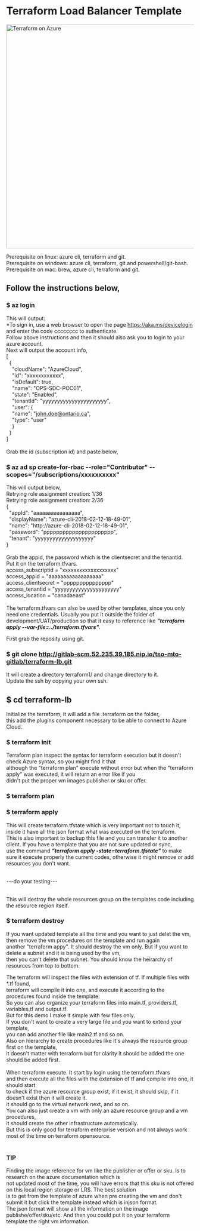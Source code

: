 # Terraform Load Balancer Template


<img alt="Terraform on Azure" src="https://cdn.rawgit.com/hashicorp/terraform-website/master/content/source/assets/images/logo-hashicorp.svg" width="600px">

Prerequisite on linux: azure cli, terraform and git.<br>
Prerequisite on windows: azure cli, terraform, git and powershell/git-bash.<br>
Prerequisite on mac: brew, azure cli, terraform and git.<br>

## Follow the instructions below, 

### $ az login<br>
This will output:<br>
*To sign in, use a web browser to open the page https://aka.ms/devicelogin and enter the code cccccccc to authenticate.<br>
Follow above instructions and then it should also ask you to login to your azure account.<br>
Next will output the account info,<br>
[<br>
&nbsp;&nbsp;{<br>
&nbsp;&nbsp;&nbsp;&nbsp;"cloudName": "AzureCloud",<br>
&nbsp;&nbsp;&nbsp;&nbsp;"id": "xxxxxxxxxxxx",<br>
&nbsp;&nbsp;&nbsp;&nbsp;"isDefault": true,<br>
&nbsp;&nbsp;&nbsp;&nbsp;"name": "OPS-SDC-POC01",<br>
&nbsp;&nbsp;&nbsp;&nbsp;"state": "Enabled",<br>
&nbsp;&nbsp;&nbsp;&nbsp;"tenantId": "yyyyyyyyyyyyyyyyyyyyyy",<br>
&nbsp;&nbsp;&nbsp;&nbsp;"user": {<br>
&nbsp;&nbsp;&nbsp;&nbsp;"name": "john.doe@ontario.ca",<br>
&nbsp;&nbsp;&nbsp;&nbsp;"type": "user"<br>
&nbsp;&nbsp;&nbsp;&nbsp;}<br>
&nbsp;&nbsp;}<br>
]<br>
<br>
Grab the id (subscription id) and paste below,<br>
### $ az ad sp create-for-rbac --role="Contributor" --scopes="/subscriptions/xxxxxxxxxx"<br>
This will output below,<br>
Retrying role assignment creation: 1/36<br>
Retrying role assignment creation: 2/36<br>
{<br>
&nbsp;&nbsp;"appId": "aaaaaaaaaaaaaaaa",<br>
&nbsp;&nbsp;"displayName": "azure-cli-2018-02-12-18-49-01",<br>
&nbsp;&nbsp;"name": "http://azure-cli-2018-02-12-18-49-01",<br>
&nbsp;&nbsp;"password": "pppppppppppppppppppppp",<br>
&nbsp;&nbsp;"tenant": "yyyyyyyyyyyyyyyyyyyy"<br>
}<br>
<br>
Grab the appid, the password which is the clientsecret and the tenantid.<br>
Put it on the terraform.tfvars.<br>
access_subscriptid = "xxxxxxxxxxxxxxxxxxx"<br>
access_appid = "aaaaaaaaaaaaaaaaaa"<br>
access_clientsecret = "ppppppppppppppp"<br>
access_tenantid = "yyyyyyyyyyyyyyyyyyyyyy"<br>
access_location = "canadaeast"<br>
<br>
The terraform.tfvars can also be used by other templates, since you only need one credentials.  Usually you put it outside the folder of development/UAT/production
so that it easy to reference like ***"terraform apply --var-file=../terraform.tfvars"***.

First grab the reposity using git.<br>

### $ git clone http://gitlab-scm.52.235.39.185.nip.io/tso-mto-gitlab/terraform-lb.git<br>

It will create a directory terraform1/ and change directory to it.<br>
Update the ssh by copying your own ssh.

## $ cd terraform-lb<br>

Initialize the terraform, it will add a file .terraform on the folder,<br>
this add the plugins component necessary to be able to connect to  Azure Cloud.<br>

### $ terraform init<br>

Terraform plan inspect the syntax for terraform execution but it doesn't check Azure syntax, so you might find it that<br> 
although the "terraform plan" execute without error but when the "terraform apply" was executed, it will return an error like if you<br>
didn't put the proper vm images publisher or sku or offer.<br>

### $ terraform plan<br>


### $ terraform apply<br>

This will create terraform.tfstate which is very important not to touch it, inside it have all the json format what was executed on the terraform.<br> 
This is also important to backup this file and you can transfer it to another client.  If you have a template that you are not sure updated or sync,<br>
use the command ***"terraform apply -state=terraform.tfstate"*** to make sure it execute properly the current codes, otherwise it might remove or add resources you
don't want.<br>

<br>
---do your testing---<br>
<br>

This will destroy the whole resources group on the templates code including the resource region itself.<br>

### $ terraform destroy<br>
 
If you want updated template all the time and you want to just delet the vm, then remove the vm procedures on the template and run again<br> 
another "terraform appy".  It should destroy the vm only.  But if you want to delete a subnet and it is being used by the vm,<br> 
then you can't delete that subnet.  You should know the heirarchy of resources from top to bottom.<br>


The terraform will inspect the files with extension of tf.  If multiple files with *.tf found,<br>
terraform will compile it into one, and execute it according to the procedures found inside the template.<br>
So you can also organize your terraform files into main.tf, providers.tf, variables.tf and output.tf.<br>
But for this demo I make it simple with few files only.<br>
If you don't want to create a very large file and you want to extend your template,<br>
you can add another file like main2.tf and so on.<br>
Also on hierarchy to create procedures like it's always the resource group first on the template,<br> 
it doesn't matter with terraform but for clarity it should be added the one should be added first.<br>
<br>
When terraform execute. It start by login using the terraform.tfvars<br> 
and then execute all the files with the extension of tf and compile into one, it should start<br> 
to check if the azure resource group exist, if it exist, it should skip, if it doesn't exist then it will create it.<br>
it should go to the virtual network next, and so on.<br>
You can also just create a vm with only an azure resource group and a vm procedures,<br> 
it should create the other infrastructure automatically.<br>
But this is only good for terraform enterprise version and not always work most of the time on terraform opensource.<br>
<br>
### TIP<br>
Finding the image reference for vm like the publisher or offer or sku.  Is to research on the azure documentation which is<br> 
not updated most of the time, you will have errors that this sku is not offered on this local region storage or LRS.  The best solution<br>
is to get from the template of azure when pre creating the vm and don't submit it but click the template instead which is injson format.<br>
The json format will show all the information on the image publishe/offer/sku/etc.  And then you could put it on your terraform<br> 
template the right vm information.<br>


